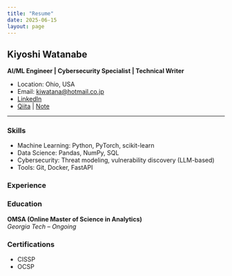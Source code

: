 ```yaml
---
title: "Resume"
date: 2025-06-15
layout: page
---
```


## Kiyoshi Watanabe

**AI/ML Engineer | Cybersecurity Specialist | Technical Writer**

- Location: Ohio, USA
- Email: kiwatana@hotmail.co.jp
- [LinkedIn](https://linkedin.com/in/kiyoshi-watanabe-06395213)
- [Qiita](https://qiita.com/iptracej) | [Note](https://note.com/kiwatana)

---

### Skills

- Machine Learning: Python, PyTorch, scikit-learn
- Data Science: Pandas, NumPy, SQL
- Cybersecurity: Threat modeling, vulnerability discovery (LLM-based)
- Tools: Git, Docker, FastAPI


### Experience


### Education

**OMSA (Online Master of Science in Analytics)**  
*Georgia Tech – Ongoing*

### Certifications

- CISSP 
- OCSP 